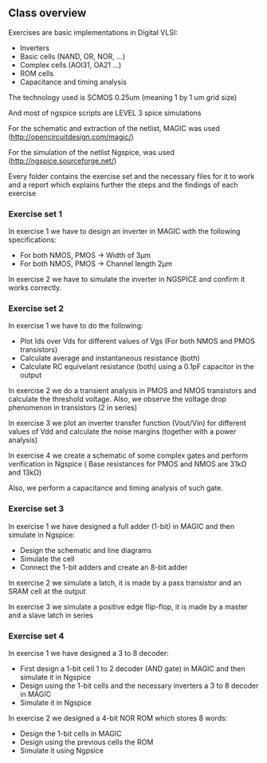 ## Class overview

Exercises are basic implementations in Digital VLSI:
- Inverters
- Basic cells (NAND, OR, NOR, ...)
- Complex cells (AOI31, OA21 ...)
- ROM cells
- Capacitance and timing analysis

The technology used is SCMOS 0.25um (meaning 1 by 1 um grid size)

And most of ngspice scripts are LEVEL 3 spice simulations

For the schematic and extraction of the netlist, MAGIC was used (http://opencircuitdesign.com/magic/)

For the simulation of the netlist Ngspice, was used (http://ngspice.sourceforge.net/)

Every folder contains the exercise set and the necessary files for it to work and a report which 
explains further the steps and the findings of each exercise

### Exercise set 1
In exercise 1 we have to design an inverter in MAGIC with the following specifications:
- For both NMOS, PMOS -> Width of 3μm
- For both NMOS, PMOS -> Channel length 2μm

In exercise 2 we have to simulate the inverter in NGSPICE and confirm it works correctly.

### Exercise set 2
In exercise 1 we have to do the following:
- Plot Ids over Vds for different values of Vgs (For both NMOS and PMOS transistors)
- Calculate average and instantaneous resistance (both)
- Calculate RC equivelant resistance (both) using a 0.1pF capacitor in the output

In exercise 2 we do a transient analysis in PMOS and NMOS transistors and calculate the 
threshold voltage.
Also, we observe the voltage drop phenomenon in transistors (2 in series)

In exercise 3 we plot an inverter transfer function (Vout/Vin) for different values of Vdd 
and calculate the noise margins (together with a power analysis)

In exercise 4 we create a schematic of some complex gates and perform verification in Ngspice (
Base resistances for PMOS and NMOS are 31kΩ and 13kΩ)

Also, we perform a capacitance and timing analysis of such gate.

### Exercise set 3
In exercise 1 we have designed a full adder (1-bit) in MAGIC and then simulate in Ngspice:
- Design the schematic and line diagrams 
- Simulate the cell
- Connect the 1-bit adders and create an 8-bit adder

In exercise 2 we simulate a latch, it is made by a pass transistor and an SRAM cell at the output

In exercise 3 we simulate a positive edge flip-flop, it is made by a master and a slave latch in series

### Exercise set 4
In exercise 1 we have designed a 3 to 8 decoder:
- First design a 1-bit cell 1 to 2 decoder (AND gate) in MAGIC and then simulate it in Ngspice
- Design using the 1-bit cells and the necessary inverters a 3 to 8 decoder in MAGIC
- Simulate it in Ngspice

In exercise 2 we designed a 4-bit NOR ROM which stores 8 words:
- Design the 1-bit cells in MAGIC
- Design using the previous cells the ROM
- Simulate it using Ngpsice
